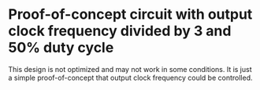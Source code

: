 Proof-of-concept circuit with output clock frequency divided by 3 and 50% duty cycle
====================================================================================

This design is not optimized and may not work in some conditions.
It is just a simple proof-of-concept that output clock frequency could be controlled.

